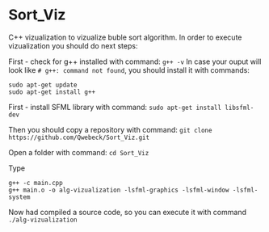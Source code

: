 # Sort_Viz
C++ vizualization to vizualize buble sort algorithm.
In order to execute vizualization you should do next steps:

First - check for g++ installed with command:
`g++ -v`
In case your ouput will look like `# g++: command not found`, you should install it with commands:
```
sudo apt-get update
sudo apt-get install g++
```
First - install SFML library with command:
`sudo apt-get install libsfml-dev`

Then you should copy a repository with command:
`git clone https://github.com/Qwebeck/Sort_Viz.git`

Open a folder with command:
`cd Sort_Viz`

Type 
``` 
g++ -c main.cpp
g++ main.o -o alg-vizualization -lsfml-graphics -lsfml-window -lsfml-system
```
Now had compiled a source code, so you can execute it with command `./alg-vizualization`
